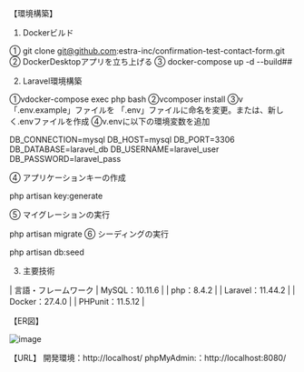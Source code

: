【環境構築】
1. Dockerビルド

① git clone git@github.com:estra-inc/confirmation-test-contact-form.git
② DockerDesktopアプリを立ち上げる
③ docker-compose up -d --build## 

2. Laravel環境構築

①vdocker-compose exec php bash
②vcomposer install
③v「.env.example」ファイルを 「.env」ファイルに命名を変更。または、新しく.envファイルを作成
④v.envに以下の環境変数を追加

 DB_CONNECTION=mysql
 DB_HOST=mysql
 DB_PORT=3306
 DB_DATABASE=laravel_db
 DB_USERNAME=laravel_user
 DB_PASSWORD=laravel_pass

④ アプリケーションキーの作成

 php artisan key:generate

⑤ マイグレーションの実行

 php artisan migrate
⑥ シーディングの実行

 php artisan db:seed

3. 主要技術

| 言語・フレームワーク
| MySQL：10.11.6 |
| php：8.4.2 |
| Laravel：11.44.2 |
| Docker：27.4.0 |
| PHPunit：11.5.12 |

【ER図】

![image](https://github.com/user-attachments/assets/a08ec5e0-718a-4ede-8721-fc8139616ca0)



【URL】
開発環境：http://localhost/
phpMyAdmin:：http://localhost:8080/


